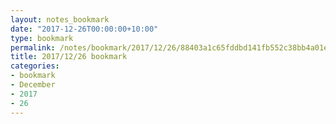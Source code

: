 ```yaml
---
layout: notes_bookmark
date: "2017-12-26T00:00:00+10:00"
type: bookmark
permalink: /notes/bookmark/2017/12/26/88403a1c65fddbd141fb552c38bb4a01e5f2be95.html
title: 2017/12/26 bookmark
categories:
- bookmark
- December
- 2017
- 26
---
```


